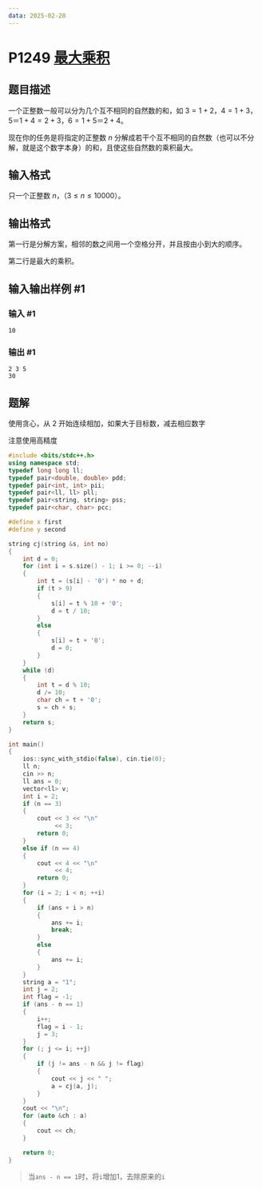 ```yaml
---
data: 2025-02-28
---
```

# P1249 [最大乘积](https://www.luogu.com.cn/problem/P1249)

## 题目描述

一个正整数一般可以分为几个互不相同的自然数的和，如 $3=1+2$，$4=1+3$，$5＝1+4=2+3$，$6=1+5＝2+4$。

现在你的任务是将指定的正整数 $n$ 分解成若干个互不相同的自然数（也可以不分解，就是这个数字本身）的和，且使这些自然数的乘积最大。

## 输入格式

只一个正整数 $n$，（$3 \leq n \leq 10000$）。

## 输出格式

第一行是分解方案，相邻的数之间用一个空格分开，并且按由小到大的顺序。

第二行是最大的乘积。

## 输入输出样例 #1

### 输入 #1

```
10
```

### 输出 #1

```
2 3 5
30
```


## 题解

使用贪心，从 $2$ 开始连续相加，如果大于目标数，减去相应数字

注意使用高精度

```cpp
#include <bits/stdc++.h>
using namespace std;
typedef long long ll;
typedef pair<double, double> pdd;
typedef pair<int, int> pii;
typedef pair<ll, ll> pll;
typedef pair<string, string> pss;
typedef pair<char, char> pcc;

#define x first
#define y second

string cj(string &s, int no)
{
    int d = 0;
    for (int i = s.size() - 1; i >= 0; --i)
    {
        int t = (s[i] - '0') * no + d;
        if (t > 9)
        {
            s[i] = t % 10 + '0';
            d = t / 10;
        }
        else
        {
            s[i] = t + '0';
            d = 0;
        }
    }
    while (d)
    {
        int t = d % 10;
        d /= 10;
        char ch = t + '0';
        s = ch + s;
    }
    return s;
}

int main()
{
    ios::sync_with_stdio(false), cin.tie(0);
    ll n;
    cin >> n;
    ll ans = 0;
    vector<ll> v;
    int i = 2;
    if (n == 3)
    {
        cout << 3 << "\n"
             << 3;
        return 0;
    }
    else if (n == 4)
    {
        cout << 4 << "\n"
             << 4;
        return 0;
    }
    for (i = 2; i < n; ++i)
    {
        if (ans + i > n)
        {
            ans += i;
            break;
        }
        else
        {
            ans += i;
        }
    }
    string a = "1";
    int j = 2;
    int flag = -1;
    if (ans - n == 1)
    {
        i++;
        flag = i - 1;
        j = 3;
    }
    for (; j <= i; ++j)
    {
        if (j != ans - n && j != flag)
        {
            cout << j << " ";
            a = cj(a, j);
        }
    }
    cout << "\n";
    for (auto &ch : a)
    {
        cout << ch;
    }

    return 0;
}
```

>  当`ans - n == 1`时，将`i`增加1，去除原来的`i`